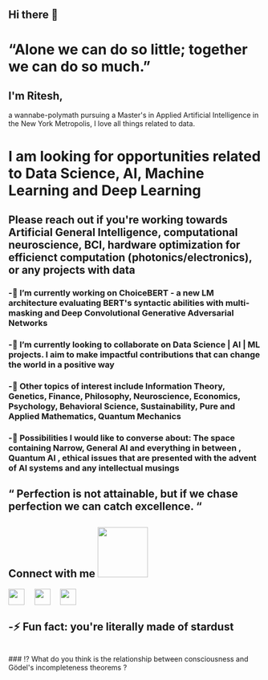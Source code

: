 <h2> Hi there 👋 </h2>

# “Alone we can do so little; together we can do so much.”

<h2> I'm Ritesh, </h2> 
a wannabe-polymath pursuing a Master's in Applied Artificial Intelligence in the New York Metropolis, I love all things related to data.

<h1> I am looking for opportunities related to Data Science, AI, Machine Learning and Deep Learning </h1>

<h2> Please reach out if you're working towards Artificial General Intelligence, computational neuroscience, BCI, hardware optimization for efficienct computation (photonics/electronics), or any projects with data </h2>
 
### -🔭 I’m currently working on ChoiceBERT - a new LM architecture evaluating BERT's syntactic abilities with multi-masking and Deep Convolutional Generative Adversarial Networks
     
### -👯 I’m currently looking to collaborate on Data Science | AI | ML projects. I aim to make impactful contributions that can change the world in a positive way

### -🌱 Other topics of interest include Information Theory, Genetics, Finance, Philosophy, Neuroscience, Economics, Psychology, Behavioral Science, Sustainability, Pure and Applied Mathematics, Quantum Mechanics

### -💬 Possibilities I would like to converse about: The space containing Narrow, General AI and everything in between , Quantum AI , ethical issues that are presented with the advent of AI systems and any intellectual musings 

 ## “ Perfection is not attainable, but if we chase perfection we can catch excellence. “          

<!-- -📘 [Read my blog](https://medium.com/@ritesh.panditi98) -->

<!-- -📫 How to reach me:  <br />                   
                    [LinkendIn](https://www.linkedin.com/in/ritesh-980/) <br />
                    [Twitter](https://twitter.com/AmalgamOfChaos) <br />
                    [Mail me](panditiall@gmail.com) <br /> -->
                    
<h2> Connect with me <img src='https://raw.githubusercontent.com/ShahriarShafin/ShahriarShafin/main/Assets/handshake.gif' width="100px"> </h2>
<a href = 'https://www.linkedin.com/in/ritesh-980'> <img width = '32px' align= 'center' src="https://raw.githubusercontent.com/rahulbanerjee26/githubAboutMeGenerator/main/icons/linked-in-alt.svg"/></a> &nbsp &nbsp 
<a href = 'https://www.twitter.com/AmalgamOfChaos'> <img width = '32px' align= 'center' src="https://raw.githubusercontent.com/rahulbanerjee26/githubAboutMeGenerator/main/icons/twitter.svg"/></a> &nbsp &nbsp 
<a href = 'ritesh.panditi98'> <img width = '32px' align= 'center' src="https://raw.githubusercontent.com/rahulbanerjee26/githubAboutMeGenerator/main/icons/medium.svg"/></a> &nbsp &nbsp 

                    
<!--   [![GitHub Streak](http://github-readme-streak-stats.herokuapp.com?user=your-github-username&theme=dark&background=000000)](https://git.io/streak-stats) -->
         
## -⚡ Fun fact: you're literally made of stardust 
<br />
### ⁉️ What do you think is the relationship between consciousness and Gödel's incompleteness theorems ? 	
